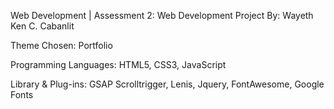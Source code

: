 Web Development | Assessment 2: Web Development Project
By: Wayeth Ken C. Cabanlit

Theme Chosen: Portfolio

Programming Languages:
HTML5,
CSS3,
JavaScript

Library & Plug-ins:
GSAP Scrolltrigger,
Lenis,
Jquery,
FontAwesome,
Google Fonts
